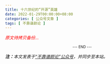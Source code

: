 ```yaml
---
title: 十六世纪的“开源”英雄
date: 2022-01-29T00:00:00+08:00
categories: [ 公众号文章 ]
tags: [ 不靠谱颜论 ]
---
```


<font color=red><i>原文待拷贝备份...</i></font>

<center><small>--- END ---</small></center>

<i><b>注：</b>本文发表于[“不靠谱颜论”公众号](https://mp.weixin.qq.com/s/MpjdzEvublV6zNlQthb0Rw)，并同步至本站。</i>
